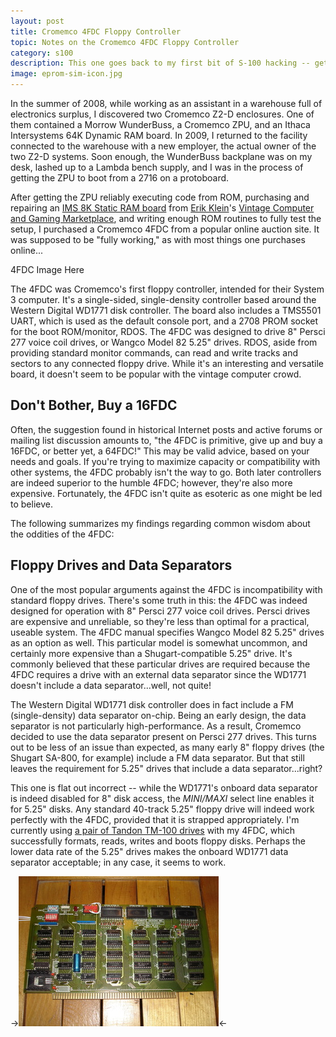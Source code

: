 ```yaml
---
layout: post
title: Cromemco 4FDC Floppy Controller
topic: Notes on the Cromemco 4FDC Floppy Controller
category: s100
description: This one goes back to my first bit of S-100 hacking -- getting a Cromemco 4FDC up and running. Five years later, my 4FDC finally formats a floppy! Here we will discuss some of the tips, tricks, resources and myths about the lowly 4FDC.
image: eprom-sim-icon.jpg
---
```


In the summer of 2008, while working as an assistant in a warehouse full of electronics surplus, I discovered two Cromemco Z2-D enclosures. One of them contained a Morrow WunderBuss, a Cromemco ZPU, and an Ithaca Intersystems 64K Dynamic RAM board. In 2009, I returned to the facility connected to the warehouse with a new employer, the actual owner of the two Z2-D systems. Soon enough, the WunderBuss backplane was on my desk, lashed up to a Lambda bench supply, and I was in the process of getting the ZPU to boot from a 2716 on a protoboard.

After getting the ZPU reliably executing code from ROM, purchasing and repairing an [IMS 8K Static RAM board](http://s100computers.com/Hardware%20Folder/IMS/8K%20Static%20RAM/8K%20Static%20RAM.htm) from [Erik Klein](http://www.vintage-computer.com/)'s [Vintage Computer and Gaming Marketplace](http://marketplace.vintage-computer.com/), and writing enough ROM routines to fully test the setup, I purchased a Cromemco 4FDC from a popular online auction site. It was supposed to be "fully working," as with most things one purchases online...

4FDC Image Here

The 4FDC was Cromemco's first floppy controller, intended for their System 3 computer. It's a single-sided, single-density controller based around the Western Digital WD1771 disk controller. The board also includes a TMS5501 UART, which is used as the default console port, and a 2708 PROM socket for the boot ROM/monitor, RDOS. The 4FDC was designed to drive 8" Persci 277 voice coil drives, or Wangco Model 82 5.25" drives. RDOS, aside from providing standard monitor commands, can read and write tracks and sectors to any connected floppy drive. While it's an interesting and versatile board, it doesn't seem to be popular with the vintage computer crowd.

Don't Bother, Buy a 16FDC
-------------------------

Often, the suggestion found in historical Internet posts and active forums or mailing list discussion amounts to, "the 4FDC is primitive, give up and buy a 16FDC, or better yet, a 64FDC!" This may be valid advice, based on your needs and goals. If you're trying to maximize capacity or compatibility with other systems, the 4FDC probably isn't the way to go. Both later controllers are indeed superior to the humble 4FDC; however, they're also more expensive. Fortunately, the 4FDC isn't quite as esoteric as one might be led to believe. 

The following summarizes my findings regarding common wisdom about the oddities of the 4FDC:

Floppy Drives and Data Separators
---------------------------------

One of the most popular arguments against the 4FDC is incompatibility with standard floppy drives. There's some truth in this: the 4FDC was indeed designed for operation with 8" Persci 277 voice coil drives. Persci drives are expensive and unreliable, so they're less than optimal for a practical, useable system. The 4FDC manual specifies Wangco Model 82 5.25" drives as an option as well. This particular model is somewhat uncommon, and certainly more expensive than a Shugart-compatible 5.25" drive. It's commonly believed that these particular drives are required because the 4FDC requires a drive with an external data separator since the WD1771 doesn't include a data separator...well, not quite!

The Western Digital WD1771 disk controller does in fact include a FM (single-density) data separator on-chip. Being an early design, the data separator is not particularly high-performance. As a result, Cromemco decided to use the data separator present on Persci 277 drives. This turns out to be less of an issue than expected, as many early 8" floppy drives (the Shugart SA-800, for example) include a FM data separator. But that still leaves the requirement for 5.25" drives that include a data separator...right?

This one is flat out incorrect -- while the WD1771's onboard data separator is indeed disabled for 8" disk access, the *MINI/MAXI* select line enables it for 5.25" disks. Any standard 40-track 5.25" floppy drive will indeed work perfectly with the 4FDC, provided that it is strapped appropriately. I'm currently using [a pair of Tandon TM-100 drives](http://www.glitchwrks.com/2013/01/11/5.25-Disk-Box) with my 4FDC, which successfully formats, reads, writes and boots floppy disks. Perhaps the lower data rate of the 5.25" drives makes the onboard WD1771 data separator acceptable; in any case, it seems to work.

->[![DBM-1 S100 card](/images/s100/eprom_sim/scaled/front.jpg)](/images/s100/eprom_sim/front.jpg)<-

